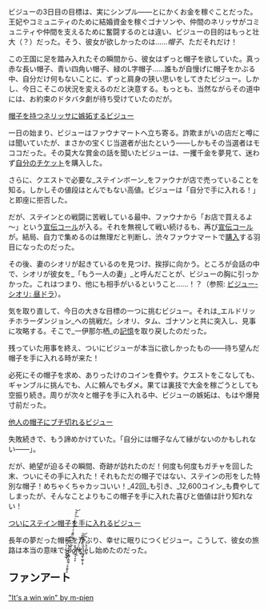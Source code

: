 <!-- title: コセキ・ビジュー -->
<!-- status: 生存 -->

ビジューの3日目の目標は、実にシンプル――とにかくお金を稼ぐことだった。王妃やコミュニティのために結婚資金を稼ぐゴナソンや、仲間のネリッサがコミュニティや仲間を支えるために奮闘するのとは違い、ビジューの目的はもっと壮大（？）だった。そう、彼女が欲しかったのは……_帽子_、ただそれだけ！

この王国に足を踏み入れたその瞬間から、彼女はずっと帽子を欲していた。真っ赤な長い帽子、青い四角い帽子、緑のL字帽子……誰もが自慢げに帽子をかぶる中、自分だけ何もないことに、ずっと肩身の狭い思いをしてきたビジュー。しかし、今日こそこの状況を変えるのだと決意する。もっとも、当然ながらその道中には、お約束のドタバタ劇が待ち受けていたのだが。

[帽子を持つネリッサに嫉妬するビジュー](#embed:https://www.youtube.com/live/Tl7rUzJyc_0?t=141)

一日の始まり、ビジューはファウナマートへ立ち寄る。詐欺まがいの店だと噂には聞いていたが、まさかの宝くじ当選者が出たという――しかもその当選者はモココだった。その莫大な賞金の話を聞いたビジューは、一攫千金を夢見て、迷わず[自分のチケット](https://www.youtube.com/live/Tl7rUzJyc_0?feature=shared&t=616)を購入した。

さらに、クエストで必要な_ステインボーン_をファウナが店で売っていることを知る。しかしその値段はとんでもない高値。ビジューは「自分で手に入れる！」と即座に拒否した。

だが、ステインとの戦闘に苦戦している最中、ファウナから「お店で買えるよ～」という[宣伝コール](https://www.youtube.com/live/Tl7rUzJyc_0?feature=shared&t=2340)が入る。それを無視して戦い続けるも、再び[宣伝コール](https://www.youtube.com/live/Tl7rUzJyc_0?feature=shared&t=2565)が。結局、自力で集めるのは無理だと判断し、渋々ファウナマートで[購入](https://www.youtube.com/live/Tl7rUzJyc_0?feature=shared&t=3325)する羽目になったのだった。

その後、妻のシオリが起きているのを見つけ、挨拶に向かう。ところが会話の中で、シオリが彼女を_「もう一人の妻」_と呼んだことが、ビジューの胸に引っかかった。これはつまり、他にも相手がいるということ……！？（参照: [ビジュー-シオリ: 昼ドラ](#edge:shiori-bijou)）。

気を取り直して、今日の大きな目標の一つに挑むビジュー。それは_エルドリッチホラーダンジョン_への挑戦だ。シオリ、タム、ゴナソンと共に突入し、見事に攻略する。そこで_一伊那尓栖_の[記憶](https://www.youtube.com/live/Tl7rUzJyc_0?feature=shared&t=12019)を取り戻したのだった。

残っていた用事を終え、ついにビジューが本当に欲しかったもの――待ち望んだ帽子を手に入れる時が来た！

必死にその帽子を求め、ありったけのコインを費やす。クエストをこなしても、ギャンブルに挑んでも、人に頼んでもダメ。果ては裏技で大金を稼ごうとしても空振り続き。周りが次々と帽子を手に入れる中、ビジューの嫉妬は、もはや爆発寸前だった。

[他人の帽子にブチ切れるビジュー](#embed:https://www.youtube.com/live/Tl7rUzJyc_0?t=9316)

失敗続きで、もう諦めかけていた。「自分には帽子なんて縁がないのかもしれない――」。

だが、絶望が迫るその瞬間、奇跡が訪れたのだ！何度も何度もガチャを回した末、ついにその手に入れた！それもただの帽子ではない、ステインの形をした特別な帽子！めちゃくちゃカッコいい！_42回_も引き、_12,600コイン_も費やしてしまったが、そんなことよりもこの帽子を手に入れた喜びと価値は計り知れない！

[ついにステイン帽子を手に入れるビジュー](#embed:https://www.youtube.com/live/Tl7rUzJyc_0?t=22515)

長年の夢だった帽子をかぶり、幸せに眠りにつくビジュー。こうして、彼女の旅路は本当の意味でs̴̶͙͙̺ͬ̒̍̒̌̄͞*͍̯̗̩̓̔ͥ͌̍͒͜p̨͈̻͎̻͚̹͕̬̮̰͓̮͂͂̓͆ͮ̿̿͋̓ͤ̉̀̽̒̇ͬͦ͋͟͝a̸̔̂̚͜͟ŗ̷̠͉̱͕̠ͩ͛̒͗̈͜͝͡k͈͉*̤̤̰̟͖̬͕͙ͭ̈̀ͤ́̍̆ͦ͢͝l̰̥̑ͭ́ͣ̐̕e̬̒̑̒し始めたのだった。

## ファンアート

["It's a win win" by m-pien](https://x.com/mpien6/status/1830956131956727821)